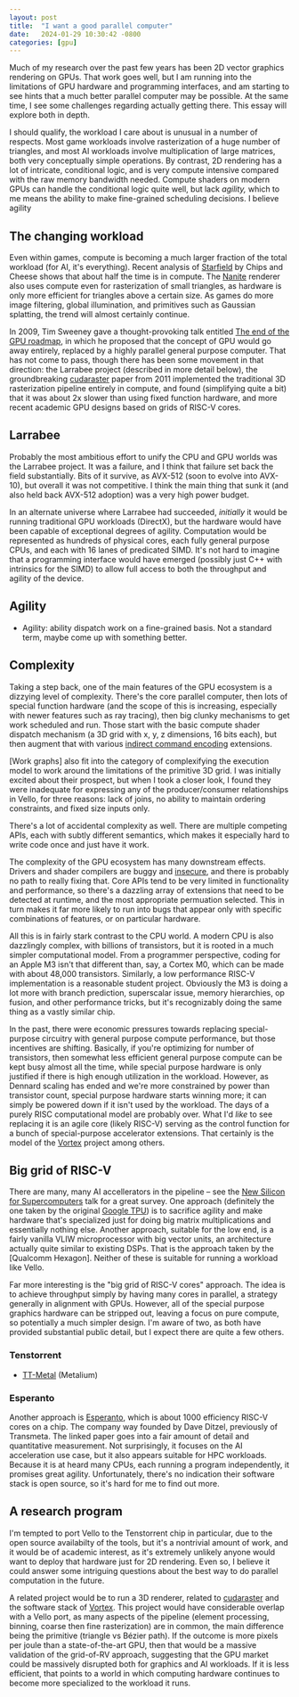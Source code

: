 ```yaml
---
layout: post
title:  "I want a good parallel computer"
date:   2024-01-29 10:30:42 -0800
categories: [gpu]
---
```

Much of my research over the past few years has been 2D vector graphics rendering on GPUs. That work goes well, but I am running into the limitations of GPU hardware and programming interfaces, and am starting to see hints that a much better parallel computer may be possible. At the same time, I see some challenges regarding actually getting there. This essay will explore both in depth.

I should qualify, the workload I care about is unusual in a number of respects. Most game workloads involve rasterization of a huge number of triangles, and most AI workloads involve multiplication of large matrices, both very conceptually simple operations. By contrast, 2D rendering has a lot of intricate, conditional logic, and is very compute intensive compared with the raw memory bandwidth needed. Compute shaders on modern GPUs can handle the conditional logic quite well, but lack *agility,* which to me means the ability to make fine-grained scheduling decisions. I believe agility 

## The changing workload

Even within games, compute is becoming a much larger fraction of the total workload (for AI, it's everything). Recent analysis of [Starfield] by Chips and Cheese shows that about half the time is in compute. The [Nanite] renderer also uses compute even for rasterization of small triangles, as hardware is only more efficient for triangles above a certain size. As games do more image filtering, global illumination, and primitives such as Gaussian splatting, the trend will almost certainly continue.

In 2009, Tim Sweeney gave a thought-provoking talk entitled [The end of the GPU roadmap], in which he proposed that the concept of GPU would go away entirely, replaced by a highly parallel general purpose computer. That has not come to pass, though there has been some movement in that direction: the Larrabee project (described in more detail below), the groundbreaking [cudaraster] paper from 2011 implemented the traditional 3D rasterization pipeline entirely in compute, and found (simplifying quite a bit) that it was about 2x slower than using fixed function hardware, and more recent academic GPU designs based on grids of RISC-V cores.

## Larrabee

Probably the most ambitious effort to unify the CPU and GPU worlds was the Larrabee project. It was a failure, and I think that failure set back the field substantially. Bits of it survive, as AVX-512 (soon to evolve into AVX-10), but overall it was not competitive. I think the main thing that sunk it (and also held back AVX-512 adoption) was a very high power budget.

In an alternate universe where Larrabee had succeeded, *initially* it would be running traditional GPU workloads (DirectX), but the hardware would have been capable of exceptional degrees of agility. Computation would be represented as hundreds of physical cores, each fully general purpose CPUs, and each with 16 lanes of predicated SIMD. It's not hard to imagine that a programming interface would have emerged (possibly just C++ with intrinsics for the SIMD) to allow full access to both the throughput and agility of the device.

## Agility

* Agility: ability dispatch work on a fine-grained basis. Not a standard term, maybe come up with something better.

## Complexity

Taking a step back, one of the main features of the GPU ecosystem is a dizzying level of complexity. There's the core parallel computer, then lots of special function hardware (and the scope of this is increasing, especially with newer features such as ray tracing), then big clunky mechanisms to get work scheduled and run. Those start with the basic compute shader dispatch mechanism (a 3D grid with x, y, z dimensions, 16 bits each), but then augment that with various [indirect command encoding] extensions.

[Work graphs] also fit into the category of complexifying the execution model to work around the limitations of the primitive 3D grid. I was initially excited about their prospect, but when I took a closer look, I found they were inadequate for expressing any of the producer/consumer relationships in Vello, for three reasons: lack of joins, no ability to maintain ordering constraints, and fixed size inputs only.

There's a lot of accidental complexity as well. There are multiple competing APIs, each with subtly different semantics, which makes it especially hard to write code once and just have it work.

The complexity of the GPU ecosystem has many downstream effects. Drivers and shader compilers are buggy and [insecure], and there is probably no path to really fixing that. Core APIs tend to be very limited in functionality and performance, so there's a dazzling array of extensions that need to be detected at runtime, and the most appropriate permuation selected. This in turn makes it far more likely to run into bugs that appear only with specific combinations of features, or on particular hardware.

All this is in fairly stark contrast to the CPU world. A modern CPU is also dazzlingly complex, with billions of transistors, but it is rooted in a much simpler computational model. From a programmer perspective, coding for an Apple M3 isn't that different than, say, a Cortex M0, which can be made with about 48,000 transistors. Similarly, a low performance RISC-V implementation is a reasonable student project. Obviously the M3 is doing a lot more with branch prediction, superscalar issue, memory hierarchies, op fusion, and other performance tricks, but it's recognizably doing the same thing as a vastly similar chip.

In the past, there were economic pressures towards replacing special-purpose circuitry with general purpose compute performance, but those incentives are shifting. Basically, if you're optimizing for number of transistors, then somewhat less efficient general purpose compute can be kept busy almost all the time, while special purpose hardware is only justified if there is high enough utilization in the workload. However, as Dennard scaling has ended and we're more constrained by power than transistor count, special purpose hardware starts winning more; it can simply be powered down if it isn't used by the workload. The days of a purely RISC computational model are probably over. What I'd *like* to see replacing it is an agile core (likely RISC-V) serving as the control function for a bunch of special-purpose accelerator extensions. That certainly is the model of the [Vortex] project among others.

## Big grid of RISC-V

There are many, many AI accellerators in the pipeline – see the [New Silicon for Supercomputers] talk for a great survey. One approach (definitely the one taken by the original [Google TPU]) is to sacrifice agility and make hardware that's specialized just for doing big matrix multiplications and essentially nothing else. Another approach, suitable for the low end, is a fairly vanilla VLIW microprocessor with big vector units, an architecture actually quite similar to existing DSPs. That is the approach taken by the [Qualcomm Hexagon]. Neither of these is suitable for running a workload like Vello.

Far more interesting is the "big grid of RISC-V cores" approach. The idea is to achieve throughput simply by having many cores in parallel, a strategy generally in alignment with GPUs. However, all of the special purpose graphics hardware can be stripped out, leaving a focus on pure compute, so potentially a much simpler design. I'm aware of two, as both have provided substantial public detail, but I expect there are quite a few others.

### Tenstorrent

  + [TT-Metal] (Metalium)

### Esperanto

Another approach is [Esperanto], which is about 1000 efficiency RISC-V cores on a chip. The company way founded by Dave Ditzel, previously of Transmeta. The linked paper goes into a fair amount of detail and quantitative measurement. Not surprisingly, it focuses on the AI acceleration use case, but it also appears suitable for HPC workloads. Because it is at heard many CPUs, each running a program independently, it promises great agility. Unfortunately, there's no indication their software stack is open source, so it's hard for me to find out more.

## A research program

I'm tempted to port Vello to the Tenstorrent chip in particular, due to the open source availabilty of the tools, but it's a nontrivial amount of work, and it would be of academic interest, as it's extremely unlikely anyone would want to deploy that hardware just for 2D rendering. Even so, I believe it could answer some intriguing questions about the best way to do parallel computation in the future.

A related project would be to run a 3D renderer, related to [cudaraster] and the software stack of [Vortex]. This project would have considerable overlap with a Vello port, as many aspects of the pipeline (element processing, binning, coarse then fine rasterization) are in common, the main difference being the primitive (triangle vs Bézier path). If the outcome is more pixels per joule than a state-of-the-art GPU, then that would be a massive validation of the grid-of-RV approach, suggesting that the GPU market could be massively disrupted both for graphics and AI workloads. If it is less efficient, that points to a world in which computing hardware continues to become more specialized to the workload it runs.


[Starfield]: https://chipsandcheese.com/2023/10/15/starfield-on-the-rx-6900-xt-rx-7600-and-rtx-2060-mobile/
[Nanite]: https://advances.realtimerendering.com/s2021/Karis_Nanite_SIGGRAPH_Advances_2021_final.pdf
[cudaraster]: https://research.nvidia.com/publication/2011-08_high-performance-software-rasterization-gpus
[The end of the GPU roadmap]: https://web.archive.org/web/20090823200347/http://graphics.cs.williams.edu/archive/SweeneyHPG2009/TimHPG2009.pdf
[indirect command encoding]: https://developer.nvidia.com/blog/new-vulkan-device-generated-commands/
[Vortex]: https://vortex.cc.gatech.edu/
[insecure]: https://chromium.googlesource.com/chromium/src/+/main/docs/security/research/graphics/webgpu_technical_report.md
[Esperanto]: https://www.esperanto.ai/wp-content/uploads/2022/05/Dave-IEEE-Micro.pdf
[New Silicon for Supercomputers]: https://www.youtube.com/watch?v=w3xNLj6nRgs
[TT-Metal]: https://github.com/tenstorrent-metal/tt-metal/
[Google TPU]: https://arxiv.org/abs/1704.04760
[Hexagon NPU]: https://chipsandcheese.com/2023/10/04/qualcomms-hexagon-dsp-and-now-npu/
[Jim Keller AI hardware summit talk]: https://www.youtube.com/watch?v=lPX1H3jW8ZQ
